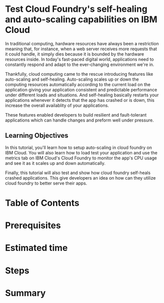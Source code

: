 # Test Cloud Foundry's self-healing and auto-scaling capabilities on IBM Cloud

In traditional computing, hardware resources have always been a restriction meaning that, for instance, when a web server receives more requests that it could handle, it simply dies because it is bounded by the hardware resources inside. In today's fast-paced digital world, applications need to constantly respond and adapt to the ever-changing environment we're in.

Thankfully, cloud computing came to the rescue introducing features like auto-scaling and self-healing. Auto-scaling scales up or down the computing resources automatically according to the current load on the application giving your application consistent and predictable performance under different loads and situations. And self-healing basically restarts your applications whenever it detects that the app has crashed or is down, this increase the overall availablity of your applications.

These features enabled developers to build resilient and fault-tolerant applications which can handle changes and preform well under pressure.  

## Learning Objectives

In this tutorial, you'll learn how to setup auto-scaling in cloud foundry on IBM Cloud. You will also learn how to load test your application and use the metrics tab on IBM Cloud's Cloud Foundry to monitor the app's CPU usage and see it as it scales up and down automatically.

Finally, this tutorial will also test and show how cloud foundry self-heals crashed applications. This give developers an idea on how can they utilize cloud foundry to better serve their apps. 

# Table of Contents

# Prerequisites


# Estimated time

# Steps

# Summary